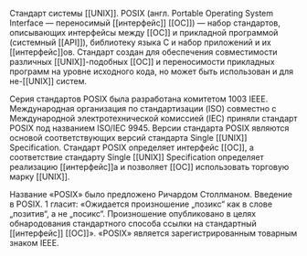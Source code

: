 Стандарт системы [[UNIX]].
POSIX (англ. Portable Operating System Interface — переносимый [[интерфейс]] [[ОС]]) — набор стандартов, описывающих интерфейсы между [[ОС]] и прикладной программой (системный [[API]]), библиотеку языка C и набор приложений и их [[интерфейс]]ов. Стандарт создан для обеспечения совместимости различных [[UNIX]]-подобных [[ОС]] и переносимости прикладных программ на уровне исходного кода, но может быть использован и для не-[[UNIX]] систем.

Серия стандартов POSIX была разработана комитетом 1003 IEEE. Международная организация по стандартизации (ISO) совместно c Международной электротехнической комиссией (IEC) приняли стандарт POSIX под названием ISO/IEC 9945. Версии стандарта POSIX являются основой соответствующих версий стандарта Single [[UNIX]] Specification. Стандарт POSIX определяет интерфейс [[ОС]], а соответствие стандарту Single [[UNIX]] Specification определяет реализацию [[интерфейс]]а и позволяет [[ОС]] использовать торговую марку [[UNIX]].

Название «POSIX» было предложено Ричардом Столлманом. Введение в POSIX.
1 гласит: «Ожидается произношение „позикс“ как в слове „позитив“, а не „посикс“. 
Произношение опубликовано в целях обнародования стандартного способа ссылки на стандартный [[интерфейс]] [[ОС]]». «POSIX» является зарегистрированным товарным знаком IEEE.